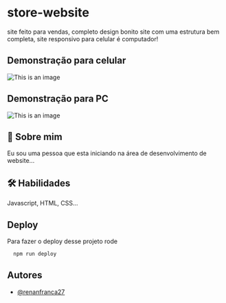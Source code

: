
# store-website

site feito para vendas, completo design bonito site com uma estrutura bem completa, site responsivo para celular é computador!



## Demonstração para celular

![This is an image](https://cdn.discordapp.com/attachments/926938470931382332/949358802594066432/Screenshot_20220304-131605_Instagram.jpg)






## Demonstração para PC 

![This is an image](https://cdn.discordapp.com/attachments/926938470931382332/949363870567399514/computador.png)




## 🚀 Sobre mim
Eu sou uma pessoa que esta iniciando na área de  desenvolvimento de website...






## 🛠 Habilidades
Javascript, HTML, CSS...














## Deploy

Para fazer o deploy desse projeto rode

```bash
  npm run deploy
```


## Autores

- [@renanfranca27](https://github.com/renanfranca27)

